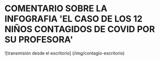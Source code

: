 # COMENTARIO SOBRE LA INFOGRAFIA 'EL CASO DE LOS 12 NIÑOS CONTAGIDOS DE COVID POR SU PROFESORA'
![transmisión desde el escritorio] (/img/contagio-escritorio)
